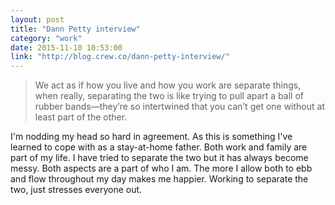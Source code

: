```yaml
---
layout: post
title: "Dann Petty interview"
category: "work"
date: 2015-11-10 10:53:00
link: "http://blog.crew.co/dann-petty-interview/"
---
```


> We act as if how you live and how you work are separate things, when really, separating the two is like trying to pull apart a ball of rubber bands—they’re so intertwined that you can’t get one without at least part of the other.

I'm nodding my head so hard in agreement. As this is something I've learned to cope with as a stay-at-home father. Both work and family are part of my life. I have tried to separate the two but it has always become messy. Both aspects are a part of who I am. The more I allow both to ebb and flow throughout my day makes me happier. Working to separate the two, just stresses everyone out.